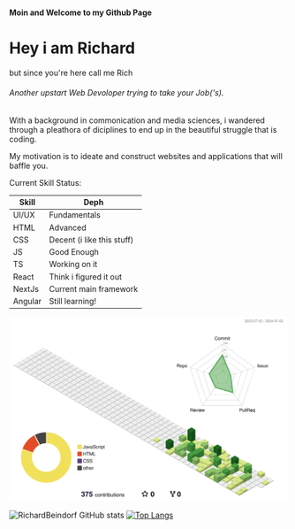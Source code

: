 #### Moin and Welcome to my Github Page
# Hey i am Richard
but since you're here call me Rich

###### Another upstart Web Devoloper trying to take your Job('s).

With a background in commonication and media sciences, i wandered through a pleathora of diciplines to end up in the beautiful struggle that is coding.

My motivation is to ideate and construct websites and applications that will baffle you.

Current Skill Status:

|Skill   |Deph   |
|--------|-------|
|UI/UX   |Fundamentals|
|HTML    |Advanced|
|CSS|Decent (i like this stuff)|
|JS|Good Enough|
|TS|Working on it|
|React|Think i figured it out|
|NextJs|Current main framework|
|Angular|Still learning!|

![](./profile-3d-contrib/profile-green-animate.svg)

![RichardBeindorf GitHub stats](https://github-readme-stats.vercel.app/api?username=richardbeindorf&hide=contribs,prs)
[![Top Langs](https://github-readme-stats.vercel.app/api/top-langs/?username=RichardBeindorf)](https://github.com/RichardBeindorf/github-readme-stats)
